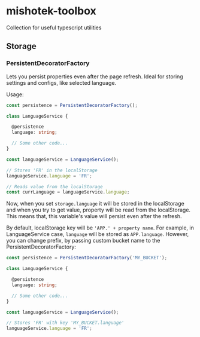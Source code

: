 # mishotek-toolbox
Collection for useful typescript utilities

## Storage
### PersistentDecoratorFactory
Lets you persist properties even after the page refresh. Ideal for storing settings and configs, like selected language.

Usage:
```TypeScript
const persistence = PersistentDecoratorFactory();

class LanguageService {

  @persistence
  language: string;

  // Some other code...
}

const languageService = LanguageService();

// Stores 'FR' in the localStorage
languageService.language = 'FR';

// Reads value from the localStorage
const currLanguage = languageService.language;
```

Now, when you set ```storage.language``` it will be stored in the localStorage and when you try to get value, property will be read from the localStorage. This means that, this variable's  value will persist even after the refresh.

By default, localStorage key will be ```'APP.' + property name```. For example, in LanguageService case, ```language``` will be stored as ```APP.language```. However, you can change prefix, by passing custom bucket name to the PersistentDecoratorFactory:

```TypeScript
const persistence = PersistentDecoratorFactory('MY_BUCKET');

class LanguageService {

  @persistence
  language: string;

  // Some other code...
}

const languageService = LanguageService();

// Stores 'FR' with key 'MY_BUCKET.language'
languageService.language = 'FR';
```
